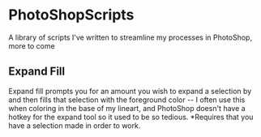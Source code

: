 # PhotoShopScripts
A library of scripts I've written to streamline my processes in PhotoShop, more to come
## Expand Fill
Expand fill prompts you for an amount you wish to expand a selection by and then fills that selection with the foreground color -- I often use this when coloring in the base of my lineart, and PhotoShop doesn't have a hotkey for the expand tool so it used to be so tedious. *Requires that you have a selection made in order to work.
